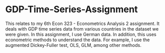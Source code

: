 # GDP-Time-Series-Assignment
This relates to my 6th Econ 323 - Econometrics Analysis 2 assignment. It deals with GDP time series data from various countries in the dataset we were given. In this assignment, I use German data.
In addition, this uses econometric methods to understand the data. For example, I use the augmented Dickey-Fuller test, OLS, GLM, among other methods. 
